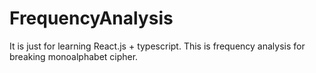 # FrequencyAnalysis
It is just for learning React.js + typescript. This is frequency analysis for breaking monoalphabet cipher.
